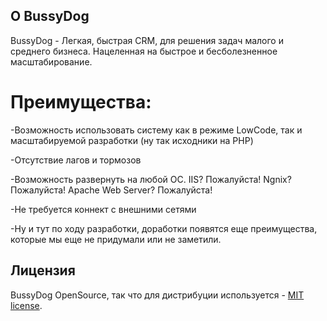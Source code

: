## О BussyDog

BussyDog - Легкая, быстрая CRM, для решения задач малого и среднего бизнеса. Нацеленная на быстрое и бесболезненное масштабирование.

# Преимущества:

-Возможность использовать систему как в режиме LowCode, так и масштабируемой разработки (ну так исходники на PHP)

-Отсутствие лагов и тормозов

-Возможность развернуть на любой ОС. IIS? Пожалуйста! Ngnix? Пожалуйста! Apache Web Server? Пожалуйста!

-Не требуется коннект с внешними сетями

-Ну и тут по ходу разработки, доработки появятся еще преимущества, которые мы еще не придумали или не заметили.



## Лицензия

BussyDog OpenSource, так что для дистрибуции используется - [MIT license](https://opensource.org/licenses/MIT).
